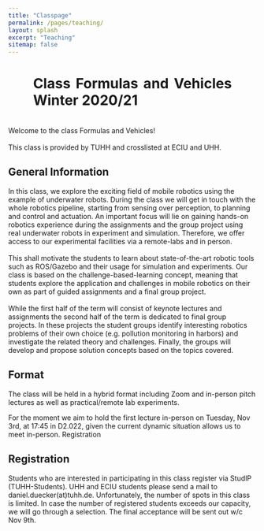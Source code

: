 ```yaml
---
title: "Classpage"
permalink: /pages/teaching/
layout: splash
excerpt: "Teaching"
sitemap: false
---
```


<div style="margin-left:10%; margin-right:10%; text-align: justify">
<h1>Class Formulas and Vehicles Winter 2020/21</h1>
</div>
<br>
Welcome to the class Formulas and Vehicles!
<br>
<br>
This class is provided by TUHH and crosslisted at ECIU and UHH.


<h2>General Information</h2>
In this class, we explore the exciting field of mobile robotics using the example of underwater robots. During the class we will get in touch with the whole robotics pipeline, starting from sensing over perception, to planning and control and actuation. An important focus will lie on gaining hands-on robotics experience during the assignments and the group project using real underwater robots in experiment and simulation. Therefore, we offer access to our experimental facilities via a remote-labs and in person.
<br>
<br>
This shall motivate the students to learn about state-of-the-art robotic tools such as ROS/Gazebo and their usage for simulation and experiments. Our class is based on the challenge-based-learning concept, meaning that students explore the application and challenges in mobile robotics on their own as part of guided assignments and a final group project.
<br>
<br>
While the first half of the term will consist of keynote lectures and assignments the second half of the term is dedicated to final group projects. In these projects the student groups identify interesting robotics problems of their own choice (e.g. pollution monitoring in harbors) and investigate the related theory and challenges. Finally, the groups will develop and propose solution concepts based on the topics covered.

<h2>Format</h2>

The class will be held in a hybrid format including Zoom and in-person pitch lectures as well as practical/remote lab experiments.

For the moment we aim to hold the first lecture in-person on Tuesday, Nov 3rd, at 17:45 in D2.022, given the current dynamic situation allows us to meet in-person.
Registration

<h2>Registration</h2>
Students who are interested in participating in this class register via StudIP (TUHH-Students). UHH and ECIU students please send a mail to daniel.duecker(at)tuhh.de. Unfortunately, the number of spots in this class is limited. In case the number of registered students exceeds our capacity, we will go through a selection. The final acceptance will be sent out w/c Nov 9th.